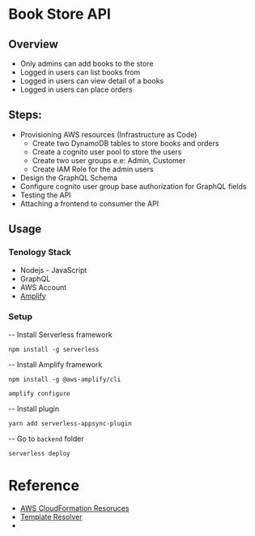 # Book Store API

## Overview
- Only admins can add books to the store
- Logged in users can list books from
- Logged in users can view detail of a books
- Logged in users can place orders

## Steps:
- Provisioning AWS resources (Infrastructure as Code)
    - Create two DynamoDB tables to store books and orders
    - Create a cognito user pool to store the users
    - Create two user groups e.e: Admin, Customer
    - Create IAM Role for the admin users
- Design the GraphQL Schema
- Configure cognito user group base authorization for GraphQL fields
- Testing the API
- Attaching a frontend to consumer the API

## Usage
### Tenology Stack
- Nodejs - JavaScript
- GraphQL
- AWS Account
- [Amplify](https://docs.amplify.aws/)

### Setup
-- Install Serverless framework
```
npm install -g serverless
```
-- Install Amplify framework
```
npm install -g @aws-amplify/cli
```
```
amplify configure
```

-- Install plugin
```
yarn add serverless-appsync-plugin
```

-- Go to `backend` folder
```
serverless deploy
```


# Reference
- [AWS CloudFormation Resoruces](https://docs.aws.amazon.com/AWSCloudFormation/latest/UserGuide/aws-resource-dynamodb-table.html)
- [Template Resolver](https://docs.aws.amazon.com/appsync/latest/devguide/resolver-mapping-template-reference-dynamodb.html)
- 
